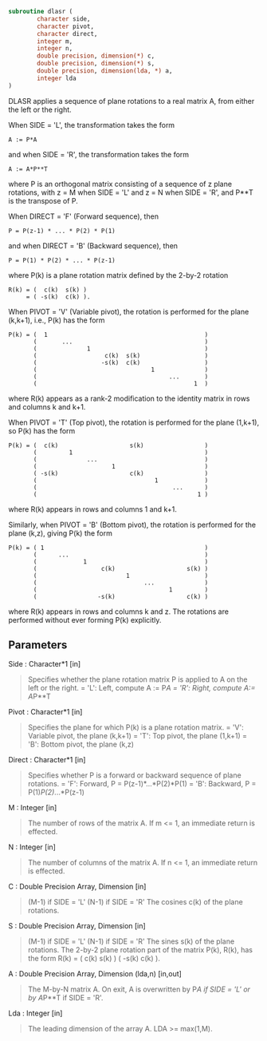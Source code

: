 ```fortran
subroutine dlasr (
		character side,
		character pivot,
		character direct,
		integer m,
		integer n,
		double precision, dimension(*) c,
		double precision, dimension(*) s,
		double precision, dimension(lda, *) a,
		integer lda
)
```

 DLASR applies a sequence of plane rotations to a real matrix A,
 from either the left or the right.

 When SIDE = 'L', the transformation takes the form

    A := P*A

 and when SIDE = 'R', the transformation takes the form

    A := A*P**T

 where P is an orthogonal matrix consisting of a sequence of z plane
 rotations, with z = M when SIDE = 'L' and z = N when SIDE = 'R',
 and P**T is the transpose of P.

 When DIRECT = 'F' (Forward sequence), then

    P = P(z-1) * ... * P(2) * P(1)

 and when DIRECT = 'B' (Backward sequence), then

    P = P(1) * P(2) * ... * P(z-1)

 where P(k) is a plane rotation matrix defined by the 2-by-2 rotation

    R(k) = (  c(k)  s(k) )
         = ( -s(k)  c(k) ).

 When PIVOT = 'V' (Variable pivot), the rotation is performed
 for the plane (k,k+1), i.e., P(k) has the form

    P(k) = (  1                                            )
           (       ...                                     )
           (              1                                )
           (                   c(k)  s(k)                  )
           (                  -s(k)  c(k)                  )
           (                                1              )
           (                                     ...       )
           (                                            1  )

 where R(k) appears as a rank-2 modification to the identity matrix in
 rows and columns k and k+1.

 When PIVOT = 'T' (Top pivot), the rotation is performed for the
 plane (1,k+1), so P(k) has the form

    P(k) = (  c(k)                    s(k)                 )
           (         1                                     )
           (              ...                              )
           (                     1                         )
           ( -s(k)                    c(k)                 )
           (                                 1             )
           (                                      ...      )
           (                                             1 )

 where R(k) appears in rows and columns 1 and k+1.

 Similarly, when PIVOT = 'B' (Bottom pivot), the rotation is
 performed for the plane (k,z), giving P(k) the form

    P(k) = ( 1                                             )
           (      ...                                      )
           (             1                                 )
           (                  c(k)                    s(k) )
           (                         1                     )
           (                              ...              )
           (                                     1         )
           (                 -s(k)                    c(k) )

 where R(k) appears in rows and columns k and z.  The rotations are
 performed without ever forming P(k) explicitly.

## Parameters
Side : Character*1 [in]
> Specifies whether the plane rotation matrix P is applied to
> A on the left or the right.
> = 'L':  Left, compute A := P*A
> = 'R':  Right, compute A:= A*P**T

Pivot : Character*1 [in]
> Specifies the plane for which P(k) is a plane rotation
> matrix.
> = 'V':  Variable pivot, the plane (k,k+1)
> = 'T':  Top pivot, the plane (1,k+1)
> = 'B':  Bottom pivot, the plane (k,z)

Direct : Character*1 [in]
> Specifies whether P is a forward or backward sequence of
> plane rotations.
> = 'F':  Forward, P = P(z-1)*...*P(2)*P(1)
> = 'B':  Backward, P = P(1)*P(2)*...*P(z-1)

M : Integer [in]
> The number of rows of the matrix A.  If m <= 1, an immediate
> return is effected.

N : Integer [in]
> The number of columns of the matrix A.  If n <= 1, an
> immediate return is effected.

C : Double Precision Array, Dimension [in]
> (M-1) if SIDE = 'L'
> (N-1) if SIDE = 'R'
> The cosines c(k) of the plane rotations.

S : Double Precision Array, Dimension [in]
> (M-1) if SIDE = 'L'
> (N-1) if SIDE = 'R'
> The sines s(k) of the plane rotations.  The 2-by-2 plane
> rotation part of the matrix P(k), R(k), has the form
> R(k) = (  c(k)  s(k) )
> ( -s(k)  c(k) ).

A : Double Precision Array, Dimension (lda,n) [in,out]
> The M-by-N matrix A.  On exit, A is overwritten by P*A if
> SIDE = 'L' or by A*P**T if SIDE = 'R'.

Lda : Integer [in]
> The leading dimension of the array A.  LDA >= max(1,M).

